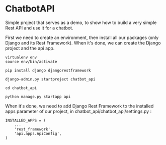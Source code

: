 # ChatbotAPI
Simple project that serves as a demo, to show how to build a very simple Rest API and use it for a chatbot.

First we need to create an environment, then install all our packages (only Django and its Rest Framework). 
When it's done, we can create the Django project and the api app.
```
virtualenv env
source env/bin/activate

pip install django djangorestframework

django-admin.py startproject chatbot_api

cd chatbot_api

python manage.py startapp api
```

When it's done, we need to add Django Rest Framework to the installed apps parameter of our project, in chatbot_api/chatbot_api/settings.py :

```
INSTALLED_APPS = (
    ...
    'rest_framework',
    'api.apps.ApiConfig',
)
```

